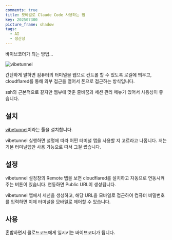 ```yaml
---
comments: true
title: 모바일로 Claude Code 사용하는 법
key: 202507300
picture_frame: shadow
tags:
  - AI
  - 생산성
---
```


바이브코더가 되는 방법...

<!--more-->

![vibetunnel](https://raw.githubusercontent.com/q0115643/my_blog/master/assets/images/vibetunnel/0.png)

간단하게 말하면 컴퓨터의 터미널을 웹으로 컨트롤 할 수 있도록 로컬에 띄우고, cloudflared를 통해 외부 접근을 열어서 폰으로 접근하는 방식입니다.

ssh와 근본적으로 같지만 웹뷰에 맞춘 줄바꿈과 세션 관리 메뉴가 있어서 사용성이 좋습니다.

## 설치

[vibetunnel](https://vibetunnel.sh/)이라는 툴을 설치합니다.

vibetunnel 실행하면 설명에 따라 어떤 터미널 앱을 사용할 지 고르라고 나옵니다. 저는 기본 터미널앱만 사용 가능으로 떠서 그걸 썼습니다.

## 설정

vibetunnel 설정창의 Remote 탭을 보면 cloudflared를 설치하고 자동으로 연동시켜주는 버튼이 있습니다. 연동하면 Public URL이 생성됩니다.

vibetunnel 앱에서 세션을 생성하고, 해당 URL을 모바일로 접근하여 컴퓨터 비밀번호를 입력하면 이제 터미널을 모바일로 제어할 수 있습니다.

## 사용

혼밥하면서 클로드코드에게 일시키는 바이브코더가 됩니다.
